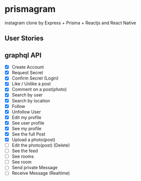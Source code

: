 # prismagram
instagram clone by Express + Prisma + Reactjs and React Native

## User Stories

## graphql API
- [x] Create Account
- [x] Request Secret
- [x] Confirm Secret (Login)
- [x] Like / Unlike a post
- [x] Comment on a post(photo)
- [x] Search by user
- [x] Search by location
- [x] Follow 
- [x] Unfollow User
- [x] Edit my profile
- [x] See user profile
- [x] See my profile
- [x] See the full Post
- [x] Upload a photo(post)
- [ ] Edit the photo(post) (Delete)
- [ ] See the feed
- [ ] See rooms
- [ ] See room
- [ ] Send private Message
- [ ] Receive Message (Realtime)